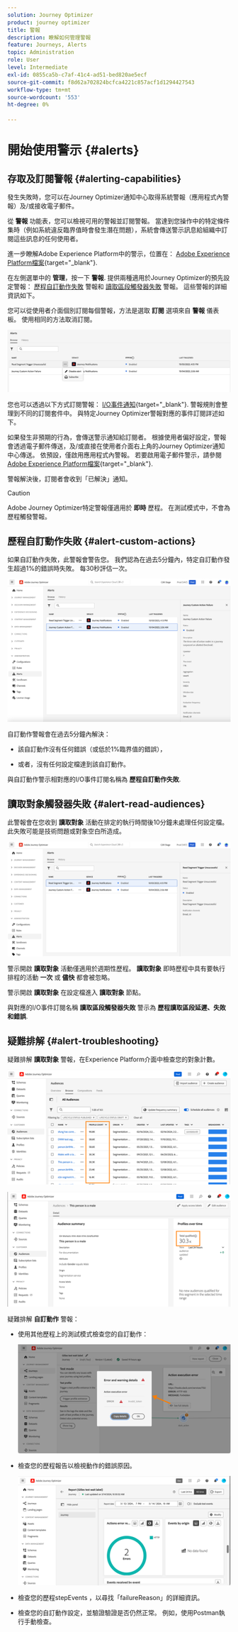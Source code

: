 ```yaml
---
solution: Journey Optimizer
product: journey optimizer
title: 警報
description: 瞭解如何管理警報
feature: Journeys, Alerts
topic: Administration
role: User
level: Intermediate
exl-id: 0855ca5b-c7af-41c4-ad51-bed820ae5ecf
source-git-commit: f8d62a702824bcfca4221c857acf1d1294427543
workflow-type: tm+mt
source-wordcount: '553'
ht-degree: 0%

---
```


# 開始使用警示 {#alerts}

## 存取及訂閱警報 {#alerting-capabilities}

發生失敗時，您可以在Journey Optimizer通知中心取得系統警報（應用程式內警報）及/或接收電子郵件。

從 **警報** 功能表，您可以檢視可用的警報並訂閱警報。 當達到您操作中的特定條件集時（例如系統違反臨界值時會發生潛在問題），系統會傳送警示訊息給組織中訂閱這些訊息的任何使用者。

<!--These messages can repeat over a pre-defined time interval until the alert has been resolved.-->

進一步瞭解Adobe Experience Platform中的警示，位置在： [Adobe Experience Platform檔案](https://experienceleague.adobe.com/docs/experience-platform/observability/alerts/overview.html?lang=zh-Hant){target="_blank"}.

在左側選單中的 **管理**，按一下 **警報**. 提供兩種適用於Journey Optimizer的預先設定警報： [歷程自訂動作失敗](#alert-custom-actions) 警報和 [讀取區段觸發器失敗](#alert-read-audiences) 警報。 這些警報的詳細資訊如下。

您可以從使用者介面個別訂閱每個警報，方法是選取 **訂閱** 選項來自 **警報** 儀表板。 使用相同的方法取消訂閱。

![](assets/alert-subscribe.png)

您也可以透過以下方式訂閱警報： [I/O事件通知](https://experienceleague.adobe.com/docs/experience-platform/observability/alerts/subscribe.html){target="_blank"}. 警報規則會整理到不同的訂閱套件中。 與特定Journey Optimizer警報對應的事件訂閱詳述如下。

如果發生非預期的行為，會傳送警示通知給訂閱者。 根據使用者偏好設定，警報會透過電子郵件傳送，及/或直接在使用者介面右上角的Journey Optimizer通知中心傳送。 依預設，僅啟用應用程式內警報。 若要啟用電子郵件警示，請參閱 [Adobe Experience Platform檔案](https://experienceleague.adobe.com/docs/experience-platform/observability/alerts/ui.html#enable-email-alerts){target="_blank"}.

警報解決後，訂閱者會收到「已解決」通知。

>[!CAUTION]
>
>Adobe Journey Optimizer特定警報僅適用於 **即時** 歷程。 在測試模式中，不會為歷程觸發警報。

## 歷程自訂動作失敗 {#alert-custom-actions}

如果自訂動作失敗，此警報會警告您。 我們認為在過去5分鐘內，特定自訂動作發生超過1%的錯誤時失敗。 每30秒評估一次。

![](assets/alerts-custom-action.png)

自訂動作警報會在過去5分鐘內解決：

* 該自訂動作沒有任何錯誤（或低於1%臨界值的錯誤），

* 或者，沒有任何設定檔達到該自訂動作。

與自訂動作警示相對應的I/O事件訂閱名稱為 **歷程自訂動作失敗**.

## 讀取對象觸發器失敗 {#alert-read-audiences}

此警報會在您收到 **讀取對象** 活動在排定的執行時間後10分鐘未處理任何設定檔。 此失敗可能是技術問題或對象空白所造成。

![](assets/alerts1.png)

警示開啟 **讀取對象** 活動僅適用於週期性歷程。 **讀取對象** 即時歷程中具有要執行排程的活動 **一次** 或 **儘快** 都會被忽略。

警示開啟 **讀取對象** 在設定檔進入 **讀取對象** 節點。

與對應的I/O事件訂閱名稱 **讀取區段觸發器失敗** 警示為 **歷程讀取區段延遲、失敗和錯誤**.

## 疑難排解 {#alert-troubleshooting}

疑難排解 **讀取對象** 警報，在Experience Platform介面中檢查您的對象計數。

![](assets/alert-troubleshooting-0.png)

![](assets/alert-troubleshooting-1.png)

疑難排解 **自訂動作** 警報：

* 使用其他歷程上的測試模式檢查您的自訂動作：

  ![](assets/alert-troubleshooting-2.png)

* 檢查您的歷程報告以檢視動作的錯誤原因。

  ![](assets/alert-troubleshooting-3.png)

* 檢查您的歷程stepEvents ，以尋找「failureReason」的詳細資訊。
* 檢查您的自訂動作設定，並驗證驗證是否仍然正常。 例如，使用Postman執行手動檢查。
